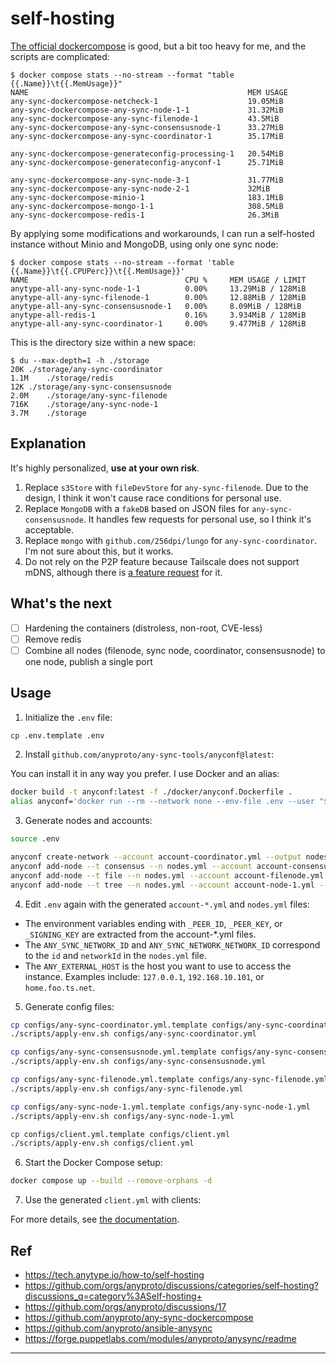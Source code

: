 # self-hosting

[The official dockercompose](https://github.com/anyproto/any-sync-dockercompose) is good, but a bit too heavy for me, and the scripts are complicated:

```
$ docker compose stats --no-stream --format "table {{.Name}}\t{{.MemUsage}}"
NAME                                                 MEM USAGE
any-sync-dockercompose-netcheck-1                    19.05MiB
any-sync-dockercompose-any-sync-node-1-1             31.32MiB
any-sync-dockercompose-any-sync-filenode-1           43.5MiB
any-sync-dockercompose-any-sync-consensusnode-1      33.27MiB
any-sync-dockercompose-any-sync-coordinator-1        35.17MiB

any-sync-dockercompose-generateconfig-processing-1   20.54MiB
any-sync-dockercompose-generateconfig-anyconf-1      25.71MiB

any-sync-dockercompose-any-sync-node-3-1             31.77MiB
any-sync-dockercompose-any-sync-node-2-1             32MiB
any-sync-dockercompose-minio-1                       183.1MiB
any-sync-dockercompose-mongo-1-1                     308.5MiB
any-sync-dockercompose-redis-1                       26.3MiB
```

By applying some modifications and workarounds, I can run a self-hosted instance without Minio and MongoDB, using only one sync node:

```
$ docker compose stats --no-stream --format 'table {{.Name}}\t{{.CPUPerc}}\t{{.MemUsage}}'
NAME                                   CPU %     MEM USAGE / LIMIT
anytype-all-any-sync-node-1-1          0.00%     13.29MiB / 128MiB
anytype-all-any-sync-filenode-1        0.00%     12.88MiB / 128MiB
anytype-all-any-sync-consensusnode-1   0.00%     8.09MiB / 128MiB
anytype-all-redis-1                    0.16%     3.934MiB / 128MiB
anytype-all-any-sync-coordinator-1     0.00%     9.477MiB / 128MiB
```

This is the directory size within a new space:

```
$ du --max-depth=1 -h ./storage
20K	./storage/any-sync-coordinator
1.1M	./storage/redis
12K	./storage/any-sync-consensusnode
2.0M	./storage/any-sync-filenode
716K	./storage/any-sync-node-1
3.7M	./storage
```

## Explanation

It's highly personalized, **use at your own risk**.

1. Replace `s3Store` with `fileDevStore` for `any-sync-filenode`. Due to the design, I think it won't cause race conditions for personal use.
2. Replace `MongoDB` with a `fakeDB` based on JSON files for `any-sync-consensusnode`. It handles few requests for personal use, so I think it's acceptable.
3. Replace `mongo` with `github.com/256dpi/lungo` for `any-sync-coordinator`. I'm not sure about this, but it works.
4. Do not rely on the P2P feature because Tailscale does not support mDNS, although there is [a feature request](https://github.com/anyproto/anytype-heart/issues/1341) for it.

## What's the next

- [ ] Hardening the containers (distroless, non-root, CVE-less)
- [ ] Remove redis
- [ ] Combine all nodes (filenode, sync node, coordinator, consensusnode) to one node, publish a single port

## Usage

1. Initialize the `.env` file:

```sh
cp .env.template .env
```

2. Install `github.com/anyproto/any-sync-tools/anyconf@latest`:

You can install it in any way you prefer. I use Docker and an alias:

```sh
docker build -t anyconf:latest -f ./docker/anyconf.Dockerfile .
alias anyconf='docker run --rm --network none --env-file .env --user "$(id -u):$(id -g)" -v "$(pwd)":/app -w /app anyconf:latest'
```

3. Generate nodes and accounts:

```sh
source .env

anyconf create-network --account account-coordinator.yml --output nodes.yml --address $ANY_SYNC_COORDINATOR_HOST:$ANY_SYNC_COORDINATOR_PORT
anyconf add-node --t consensus --n nodes.yml --account account-consensusnode.yml --address $ANY_SYNC_CONSENSUSNODE_HOST:$ANY_SYNC_CONSENSUSNODE_PORT
anyconf add-node --t file --n nodes.yml --account account-filenode.yml --address $ANY_SYNC_FILENODE_HOST:$ANY_SYNC_FILENODE_PORT
anyconf add-node --t tree --n nodes.yml --account account-node-1.yml --address $ANY_SYNC_NODE_1_HOST:$ANY_SYNC_NODE_1_PORT
```

4. Edit `.env` again with the generated `account-*.yml` and `nodes.yml` files:

- The environment variables ending with `_PEER_ID`, `_PEER_KEY`, or `_SIGNING_KEY` are extracted from the account-\*.yml files.
- The `ANY_SYNC_NETWORK_ID` and `ANY_SYNC_NETWORK_NETWORK_ID` correspond to the `id` and `networkId` in the `nodes.yml` file.
- The `ANY_EXTERNAL_HOST` is the host you want to use to access the instance. Examples include: `127.0.0.1`, `192.168.10.101`, or `home.foo.ts.net`.

5. Generate config files:

```sh
cp configs/any-sync-coordinator.yml.template configs/any-sync-coordinator.yml
./scripts/apply-env.sh configs/any-sync-coordinator.yml

cp configs/any-sync-consensusnode.yml.template configs/any-sync-consensusnode.yml
./scripts/apply-env.sh configs/any-sync-consensusnode.yml

cp configs/any-sync-filenode.yml.template configs/any-sync-filenode.yml
./scripts/apply-env.sh configs/any-sync-filenode.yml

cp configs/any-sync-node-1.yml.template configs/any-sync-node-1.yml
./scripts/apply-env.sh configs/any-sync-node-1.yml

cp configs/client.yml.template configs/client.yml
./scripts/apply-env.sh configs/client.yml
```

6. Start the Docker Compose setup:

```sh
docker compose up --build --remove-orphans -d
```

7. Use the generated `client.yml` with clients:

For more details, see [the documentation](https://doc.anytype.io/anytype-docs/data-and-security/self-hosting/self-hosted).

## Ref

- https://tech.anytype.io/how-to/self-hosting
- https://github.com/orgs/anyproto/discussions/categories/self-hosting?discussions_q=category%3ASelf-hosting+
- https://github.com/orgs/anyproto/discussions/17
- https://github.com/anyproto/any-sync-dockercompose
- https://github.com/anyproto/ansible-anysync
- https://forge.puppetlabs.com/modules/anyproto/anysync/readme

---

[^1]: [Reduce s3 PUT/GET requests](https://github.com/anyproto/any-sync-filenode/issues/118)
